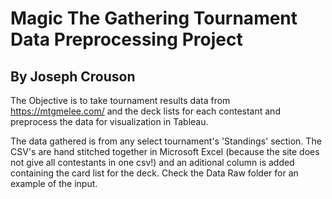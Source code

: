 # Magic The Gathering Tournament Data Preprocessing Project

## By Joseph Crouson

The Objective is to take tournament results data from https://mtgmelee.com/ and the deck lists for each contestant
and preprocess the data for visualization in Tableau.

The data gathered is from any select tournament's 'Standings' section. The CSV's are hand stitched together in Microsoft Excel
(because the site does not give all contestants in one csv!) and an aditional column is added containing the card list for the deck.
Check the Data Raw folder for an example of the input.

